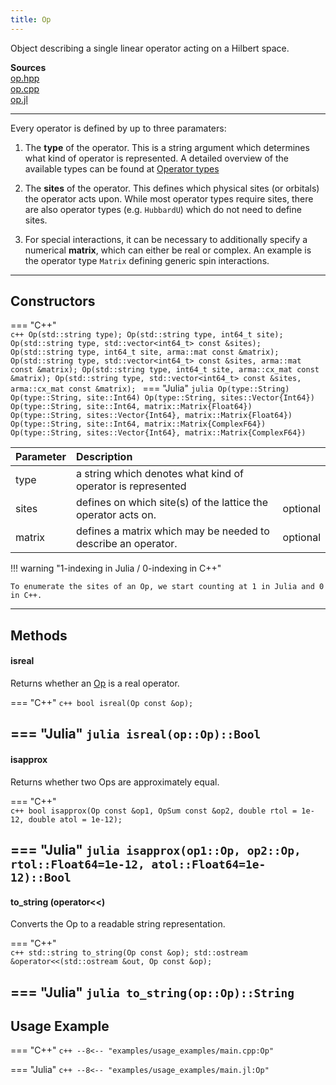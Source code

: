 ```yaml
---
title: Op
---
```


Object describing a single linear operator acting on a Hilbert space.

**Sources**<br>
[op.hpp](https://github.com/awietek/xdiag/blob/main/xdiag/operators/op.hpp)<br>
[op.cpp](https://github.com/awietek/xdiag/blob/main/xdiag/operators/op.cpp)<br>
[op.jl](https://github.com/awietek/XDiag.jl/blob/main/src/operators/op.jl)

---

Every operator is defined by up to three paramaters:

1. The **type** of the operator. This is a string argument which determines what kind of operator is represented. A detailed overview of the available types can be found at [Operator types](operator_types.md)

2. The **sites** of the operator. This defines which physical sites (or orbitals) the operator acts upon. While most operator types require sites, there are also operator types (e.g. `HubbardU`) which do not need to define sites.

3. For special interactions, it can be necessary to additionally specify a numerical **matrix**, which can either be real or complex. An example is the operator type `Matrix` defining generic spin interactions.

---

## Constructors

=== "C++"	
	```c++
	Op(std::string type);
	Op(std::string type, int64_t site);
	Op(std::string type, std::vector<int64_t> const &sites);
	Op(std::string type, int64_t site, arma::mat const &matrix);
	Op(std::string type, std::vector<int64_t> const &sites, arma::mat const &matrix);
	Op(std::string type, int64_t site, arma::cx_mat const &matrix);
	Op(std::string type, std::vector<int64_t> const &sites, arma::cx_mat const &matrix);
	```
=== "Julia"
	```julia
	Op(type::String)
	Op(type::String, site::Int64)
	Op(type::String, sites::Vector{Int64})
	Op(type::String, site::Int64, matrix::Matrix{Float64})
	Op(type::String, sites::Vector{Int64}, matrix::Matrix{Float64})
	Op(type::String, site::Int64, matrix::Matrix{ComplexF64})
	Op(type::String, sites::Vector{Int64}, matrix::Matrix{ComplexF64})
	```

| Parameter | Description                                                   |          |
|:----------|:--------------------------------------------------------------|----------|
| type      | a string which denotes what kind of operator is represented   |          |
| sites     | defines on which site(s) of the lattice the operator acts on. | optional |
| matrix    | defines a matrix which may be needed to describe an operator. | optional |

!!! warning "1-indexing in Julia / 0-indexing in C++"

	To enumerate the sites of an Op, we start counting at 1 in Julia and 0 in C++.

--- 

## Methods

#### isreal

Returns whether an [Op](op.md) is a real operator.

=== "C++"
	```c++
    bool isreal(Op const &op);
	```

=== "Julia"
	```julia
    isreal(op::Op)::Bool
	```
---

#### isapprox

Returns whether two Ops are approximately equal.
	
=== "C++"	
	```c++
	bool isapprox(Op const &op1, OpSum const &op2, double rtol = 1e-12,
	              double atol = 1e-12);
	```

=== "Julia"
	```julia
	isapprox(op1::Op, op2::Op, rtol::Float64=1e-12, atol::Float64=1e-12)::Bool
	```
---

#### to_string (operator<<)

Converts the Op to a readable string representation.
	
=== "C++"	
	```c++
	std::string to_string(Op const &op);
	std::ostream &operator<<(std::ostream &out, Op const &op);
	```

=== "Julia"
	```julia
	to_string(op::Op)::String
	```
---
## Usage Example

=== "C++"
	```c++
	--8<-- "examples/usage_examples/main.cpp:Op"
	```

=== "Julia"
	```c++
	--8<-- "examples/usage_examples/main.jl:Op"
	```
